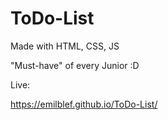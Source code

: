 # ToDo-List

Made with HTML, CSS, JS

"Must-have" of every Junior :D

Live: 

 https://emilblef.github.io/ToDo-List/
